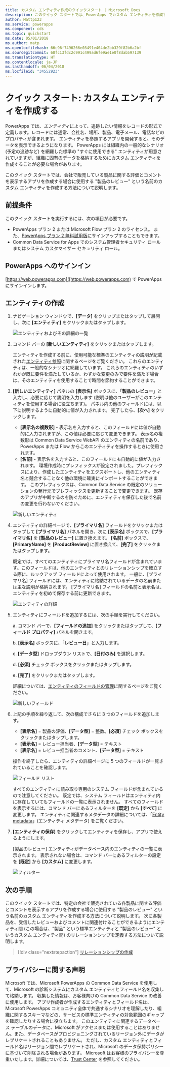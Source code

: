 ```yaml
---
title: カスタム エンティティ作成のクイックスタート | Microsoft Docs
description: このクイック スタートでは、PowerApps でカスタム エンティティを作成する方法について説明します。
author: Mattp123
ms.service: powerapps
ms.component: cds
ms.topic: quickstart
ms.date: 05/01/2018
ms.author: matp
ms.openlocfilehash: 66c96f7496266e03491e404de2bb329f82b6a2bf
ms.sourcegitcommit: 68fc13fdc2c991c499ad6fe9ae1e0f8dab597139
ms.translationtype: HT
ms.contentlocale: ja-JP
ms.lasthandoff: 06/04/2018
ms.locfileid: "34552923"
---
```

# <a name="quickstart-create-a-custom-entity"></a>クイック スタート: カスタム エンティティを作成する
PowerApps では、*エンティティ*によって、追跡したい情報をレコードの形式で定義します。レコードには通常、会社名、場所、製品、電子メール、電話などのプロパティが含まれます。 エンティティを参照するアプリを開発すると、そのデータを表示できるようになります。 PowerApps には組織内の一般的なシナリオ (予定の追跡など) を網羅した標準の "すぐに使用できる" エンティティが用意されていますが、組織に固有のデータを格納するためにカスタム エンティティを作成することが必要な場合があります。

このクイック スタートでは、会社で販売している製品に関する評価とコメントを表示するアプリを作成する場合に使用する "製品のレビュー" という名前のカスタム エンティティを作成する方法について説明します。

## <a name="prerequisites"></a>前提条件
このクイック スタートを実行するには、次の項目が必要です。
* PowerApps プラン 2 または Microsoft Flow プラン 2 のライセンス。 また、[PowerApps プラン 2 無料試用版](https://web.powerapps.com/signup?redirect=marketing&email=)にサインアップすることもできます。
* Common Data Service for Apps でのシステム管理者セキュリティ ロールまたはシステム カスタマイザー セキュリティ ロール。

## <a name="sign-in-to-powerapps"></a>PowerApps へのサインイン
[https://web.powerapps.com]([https://web.powerapps.com) で PowerApps にサインインします。

## <a name="create-an-entity"></a>エンティティの作成
1. ナビゲーション ウィンドウで、**[データ]** をクリップまたはタップして展開し、次に **[エンティティ]** をクリックまたはタップします。

    ![エンティティおよびその詳細の一覧](./media/data-platform-cds-create-entity/entitylist.png "エンティティの一覧")

2. コマンド バーの **[新しいエンティティ]** をクリックまたはタップします。

    エンティティを作成する前に、使用可能な標準のエンティティの説明が記載された[エンティティ参照](../../developer/common-data-service/reference/about-entity-reference.md)に関するページをご覧ください。 これらのエンティティは、一般的なシナリオに網羅しています。 これらのエンティティのいずれかが既に要件を満たしているか、わずかな変更のみで要件を満たす場合は、そのエンティティを使用することで時間を節約することができます。 

3. **[新しいエンティティ]** パネルの **[表示名]** ボックスに、「**製品のレビュー**」と入力し、必要に応じて説明を入力します (説明は他のユーザーがこのエンティティを使用する場合に役立ちます)。 パネル内の他のフィールドには、以下に説明するように自動的に値が入力されます。 完了したら、**[次へ]** をクリックします。

    * **[表示名の複数形]** - 表示名を入力すると、このフィールドには値が自動的に入力されますが、この値は必要に応じて変更できます。 表示名の複数形は Common Data Service WebAPI のエンティティの名前であり、PowerApps または Flow からこのエンティティを操作するときに使用されます。
    * **[名前]** - 表示名を入力すると、このフィールドにも自動的に値が入力されます。 環境作成時にプレフィックスが設定されました。プレフィックスにより、作成したエンティティをエクスポートし、他のエンティティ名と競合することなく他の環境に確実にインポートすることができます。 このプレフィックスは、Common Data Service の既定のソリューションの発行元でプレフィックスを更新することで変更できます。 既存のアプリが中断するのを防ぐために、エンティティを保存した後で名前の変更を行わないでください。
     
    ![新しいエンティティ](./media/data-platform-cds-create-entity/newentitypanel.png "[新しいエンティティ] パネル")

4. エンティティの詳細ページで、**[プライマリ名]** フィールドをクリックまたはタップして **[プライマリ名]** パネルを開き、次に **[表示名]** ボックスで、**[プライマリ名]** を **[製品のレビュー]** に置き換えます。 **[名前]** ボックスで、**[PrimaryName]** を **[ProductReview]** に置き換えて、**[完了]** をクリックまたはタップします。
 
    既定では、すべてのエンティティにプライマリ名フィールドが含まれています。このフィールドは、他のエンティティとのリレーションシップを確立する際に、ルックアップ フィールドによって使用されます。 一般に、[プライマリ名] フィールドには、エンティティに格納されているデータの名前または主な説明が格納されます。 [プライマリ名] フィールドの名前と表示名は、エンティティを初めて保存する前に更新できます。

    ![エンティティの詳細](./media/data-platform-cds-create-entity/newentitydetails.png "新しいエンティティの詳細")

5. エンティティにフィールドを追加するには、次の手順を実行してください。
 
    a. コマンド バーで、**[フィールドの追加]** をクリックまたはタップして、**[フィールド プロパティ]** パネルを開きます。

    b. **[表示名]** ボックスに、「**レビュー日**」と入力します。

    c. **[データ型]** ドロップダウン リストで、**[日付のみ]** を選択します。

    d. **[必須]** チェック ボックスをクリックまたはタップします。
    
    e. **[完了]** をクリックまたはタップします。
     
    詳細については、[エンティティのフィールドの管理](data-platform-manage-fields.md)に関するページをご覧ください。

    ![新しいフィールド](./media/data-platform-cds-create-entity/newfieldpanel-2.png "[新しいフィールド] パネル")

6. 上記の手順を繰り返して、次の構成でさらに 3 つのフィールドを追加します。
    * **[表示名]** = 製品の評価、**[データ型]** = 整数。**[必須]** チェック ボックスをクリックまたはタップします。
    * **[表示名]** = レビュー担当者、**[データ型]** = テキスト
    * **[表示名]** = レビュー担当者のコメント、**[データ型]** = テキスト

    操作を終了したら、エンティティの詳細ページに 5 つのフィールドが一覧されていることを確認します。

    ![フィールド リスト](./media/data-platform-cds-create-entity/addedfields.png "フィールドの一覧")

    すべてのエンティティに読み取り専用のシステム フィールドが含まれているので注意してください。 既定では、システム フィールドはエンティティ内に存在していてもフィールドの一覧に表示されません。 すべてのフィールドを表示するには、コマンド バーにあるフィルターを **[既定]** から **[すべて]** に変更します。 エンティティに関連するメタデータの詳細については、「[Entity metadata](../../developer/common-data-service/entity-metadata.md)」(エンティティ メタデータ) をご覧ください。

7. **[エンティティの保存]** をクリックしてエンティティを保存し、アプリで使えるようにします。

    [製品のレビュー] エンティティがデータベース内のエンティティの一覧に表示されます。 表示されない場合は、コマンド バーにあるフィルターの設定を **[既定]** から **[カスタム]** に変更します。

    ![フィルター](./media/data-platform-cds-create-entity/filter.png "フィルターの選択")

## <a name="next-steps"></a>次の手順
このクイック スタートでは、特定の会社で販売されている各製品に関する評価とコメントを表示するアプリを作成する場合に使用する "製品のレビュー" という名前のカスタム エンティティを作成する方法について説明します。 次に各製品を、受信したレビューおよびコメントに関連付けることができるようにエンティティ間 (この場合は、"製品" という標準エンティティと "製品のレビュー" というカスタム エンティティ間) のリレーションシップを定義する方法について説明します。

> [!div class="nextstepaction"]
> [リレーションシップの作成](data-platform-entity-lookup.md)

## <a name="privacy-notice"></a>プライバシーに関する声明
Microsoft では、Microsoft PowerApps の Common Data Service を使用して、Microsoft の診断システムにカスタム エンティティとフィールド名を収集して格納します。 収集した情報は、お客様向けの Common Data Service の改善に使用します。 アプリ作成者が作成するエンティティとフィールド名は、Microsoft PowerApps コミュニティ全体で共通するシナリオを理解したり、組織に関するスキーマなどの、サービスの標準エンティティの対象範囲のギャップを確認したりする場合に役立ちます。 このエンティティに関連するデータベース テーブルのデータに、Microsoft がアクセスまたは使用することはありません。また、データベースがプロビジョニングされているリージョン外にデータがレプリケートされることもありません。 ただし、カスタム エンティティとフィールド名はリージョン間でレプリケートされ、Microsoft のデータ保持ポリシーに基づいて削除される場合があります。 Microsoft はお客様のプライバシーを尊重いたします。詳細については、[Trust Center](https://www.microsoft.com/trustcenter/Privacy/default.aspx) を参照してください。
